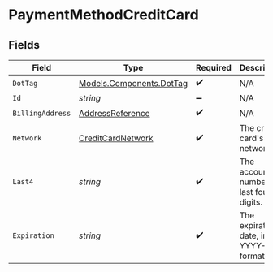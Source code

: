 # PaymentMethodCreditCard


## Fields

| Field                                                             | Type                                                              | Required                                                          | Description                                                       | Example                                                           |
| ----------------------------------------------------------------- | ----------------------------------------------------------------- | ----------------------------------------------------------------- | ----------------------------------------------------------------- | ----------------------------------------------------------------- |
| `DotTag`                                                          | [Models.Components.DotTag](../../Models/Components/DotTag.md)     | :heavy_check_mark:                                                | N/A                                                               | credit_card                                                       |
| `Id`                                                              | *string*                                                          | :heavy_minus_sign:                                                | N/A                                                               | X5h6j8uLpVGK                                                      |
| `BillingAddress`                                                  | [AddressReference](../../Models/Components/AddressReference.md)   | :heavy_check_mark:                                                | N/A                                                               |                                                                   |
| `Network`                                                         | [CreditCardNetwork](../../Models/Components/CreditCardNetwork.md) | :heavy_check_mark:                                                | The credit card's network.                                        | visa                                                              |
| `Last4`                                                           | *string*                                                          | :heavy_check_mark:                                                | The account number's last four digits.                            | 1004                                                              |
| `Expiration`                                                      | *string*                                                          | :heavy_check_mark:                                                | The expiration date, in YYYY-MM format.                           | 2029-03                                                           |